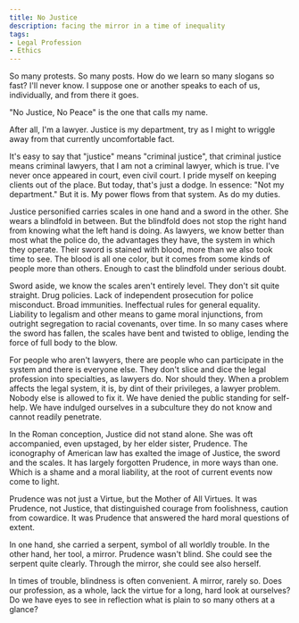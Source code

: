 ```yaml
---
title: No Justice
description: facing the mirror in a time of inequality
tags:
- Legal Profession
- Ethics
---
```


So many protests.  So many posts.  How do we learn so many slogans so fast?  I'll never know.  I suppose one or another speaks to each of us, individually, and from there it goes.

"No Justice, No Peace" is the one that calls my name.

After all, I'm a lawyer.  Justice is my department, try as I might to wriggle away from that currently uncomfortable fact.

It's easy to say that "justice" means "criminal justice", that criminal justice means criminal lawyers, that I am not a criminal lawyer, which is true.  I've never once appeared in court, even civil court.  I pride myself on keeping clients out of the place.  But today, that's just a dodge.  In essence: "Not my department."  But it is.  My power flows from that system.  As do my duties.

Justice personified carries scales in one hand and a sword in the other.  She wears a blindfold in between.  But the blindfold does not stop the right hand from knowing what the left hand is doing.  As lawyers, we know better than most what the police do, the advantages they have, the system in which they operate.  Their sword is stained with blood, more than we also took time to see.  The blood is all one color, but it comes from some kinds of people more than others.  Enough to cast the blindfold under serious doubt.

Sword aside, we know the scales aren't entirely level.  They don't sit quite straight.  Drug policies.  Lack of independent prosecution for police misconduct.  Broad immunities.  Ineffectual rules for general equality.  Liability to legalism and other means to game moral injunctions, from outright segregation to racial covenants, over time.  In so many cases where the sword has fallen, the scales have bent and twisted to oblige, lending the force of full body to the blow.

For people who aren't lawyers, there are people who can participate in the system and there is everyone else.  They don't slice and dice the legal profession into specialties, as lawyers do.  Nor should they.  When a problem affects the legal system, it is, by dint of their privileges, a lawyer problem.  Nobody else is allowed to fix it.  We have denied the public standing for self-help.  We have indulged ourselves in a subculture they do not know and cannot readily penetrate.

In the Roman conception, Justice did not stand alone.  She was oft accompanied, even upstaged, by her elder sister, Prudence.  The iconography of American law has exalted the image of Justice, the sword and the scales.  It has largely forgotten Prudence, in more ways than one.  Which is a shame and a moral liability, at the root of current events now come to light.

Prudence was not just a Virtue, but the Mother of All Virtues.  It was Prudence, not Justice, that distinguished courage from foolishness, caution from cowardice.  It was Prudence that answered the hard moral questions of extent.

In one hand, she carried a serpent, symbol of all worldly trouble.  In the other hand, her tool, a mirror.  Prudence wasn't blind.  She could see the serpent quite clearly.  Through the mirror, she could see also herself.

In times of trouble, blindness is often convenient.  A mirror, rarely so.  Does our profession, as a whole, lack the virtue for a long, hard look at ourselves?  Do we have eyes to see in reflection what is plain to so many others at a glance?
